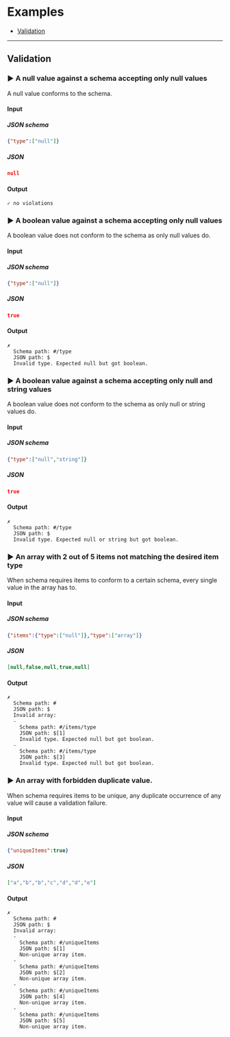 # Examples

- [Validation](#validation)

---
## Validation
### ► A null value against a schema accepting only null values
A null value conforms to the schema.
#### Input
##### JSON schema
```json
{"type":["null"]}
```
##### JSON
```json
null
```
#### Output
```
✓ no violations

```

### ► A boolean value against a schema accepting only null values
A boolean value does not conform to the schema as only null values do.
#### Input
##### JSON schema
```json
{"type":["null"]}
```
##### JSON
```json
true
```
#### Output
```
✗
  Schema path: #/type
  JSON path: $
  Invalid type. Expected null but got boolean.
```

### ► A boolean value against a schema accepting only null and string values
A boolean value does not conform to the schema as only null or string values do.
#### Input
##### JSON schema
```json
{"type":["null","string"]}
```
##### JSON
```json
true
```
#### Output
```
✗
  Schema path: #/type
  JSON path: $
  Invalid type. Expected null or string but got boolean.
```

### ► An array with 2 out of 5 items not matching the desired item type
When schema requires items to conform to a certain schema, every single value in the array has to.
#### Input
##### JSON schema
```json
{"items":{"type":["null"]},"type":["array"]}
```
##### JSON
```json
[null,false,null,true,null]
```
#### Output
```
✗
  Schema path: #
  JSON path: $
  Invalid array: 
  -
    Schema path: #/items/type
    JSON path: $[1]
    Invalid type. Expected null but got boolean.
  -
    Schema path: #/items/type
    JSON path: $[3]
    Invalid type. Expected null but got boolean.
```

### ► An array with forbidden duplicate value.
When schema requires items to be unique, any duplicate occurrence of any value will cause a validation failure.
#### Input
##### JSON schema
```json
{"uniqueItems":true}
```
##### JSON
```json
["a","b","b","c","d","d","e"]
```
#### Output
```
✗
  Schema path: #
  JSON path: $
  Invalid array: 
  -
    Schema path: #/uniqueItems
    JSON path: $[1]
    Non-unique array item.
  -
    Schema path: #/uniqueItems
    JSON path: $[2]
    Non-unique array item.
  -
    Schema path: #/uniqueItems
    JSON path: $[4]
    Non-unique array item.
  -
    Schema path: #/uniqueItems
    JSON path: $[5]
    Non-unique array item.
```

